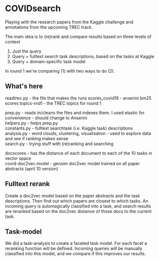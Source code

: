 # COVIDsearch
Playing with the research papers from the Kaggle challenge and annotations from the upcoming TREC track.

The main idea is to (re)rank and compare results based on three levels of context
1) Just the query
2) Query + fulltext search task descriptions, based on the tasks at Kaggle
3) Query + domain-specific task model

In round 1 we're comparing (1) with two ways to do (2).

## What's here
readtrec.py - the file that makes the runs
scores_covid19 - anserini bm25 scores
topics-rnd1 - the TREC topics for round 1

prep.py - reads in/cleans the files and indexes them. I used elastic for convenience - should change to Anserini  
helpers.py - helps prep.py  
constants.py - fulltext searchtask (i.e. Kaggle task) descriptions  
analysis.py - word clouds, clustering, visualisation - used to explore data and see if ranking makes sense  
search.py - trying stuff with (re)ranking and searching

docscores - has the distance of each document to each of the 10 tasks in vector space  
covid-doc2vec.model - gensim doc2vec model trained on all paper abstracts (april 10 version)

## Fulltext rerank
Create a doc2vec model based on the paper abstracts and the task descriptions. Then find out which papers are closest to which tasks.
An incoming query is automagically classified into a task, and search results are reranked based on the doc2vec distance of those docs
to the current task.

## Task-model
We did a task-analysis to create a faceted task model. For each facet a reranking function will be defined. Incoming queries will be
manually classified into this model, and we compare if this improves our results.
